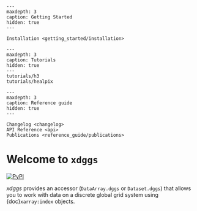 ```{toctree}
---
maxdepth: 3
caption: Getting Started
hidden: true
---

Installation <getting_started/installation>
```

```{toctree}
---
maxdepth: 3
caption: Tutorials
hidden: true
---
tutorials/h3
tutorials/healpix
```

<!-- ```{toctree} -->
<!-- --- -->
<!-- maxdepth: 3 -->
<!-- caption: User guide -->
<!-- hidden: true -->
<!-- --- -->
<!-- ``` -->

```{toctree}
---
maxdepth: 3
caption: Reference guide
hidden: true
---

Changelog <changelog>
API Reference <api>
Publications <reference_guide/publications>
```

# Welcome to `xdggs`

[![PyPI](https://img.shields.io/pypi/v/xdggs.svg?style=flat)](https://pypi.org/project/xdggs)

_xdggs_ provides an accessor (`DataArray.dggs` or `Dataset.dggs`) that allows you to work with data on a discrete global grid system using {doc}`xarray:index` objects.
